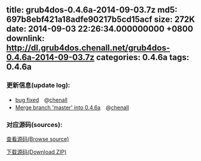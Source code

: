 title: grub4dos-0.4.6a-2014-09-03.7z
md5: 697b8ebf421a18adfe90217b5cd15acf
size: 272K
date: 2014-09-03 22:26:34.000000000 +0800
downlink: http://dl.grub4dos.chenall.net/grub4dos-0.4.6a-2014-09-03.7z
categories: 0.4.6a
tags: 0.4.6a
---


### 更新信息(update log):
  * [bug fixed](https://github.com/chenall/grub4dos/commit/08851726a6ccfc2232aa13e178f17adda6e0ebf4)　@[chenall](https://github.com/chenall)
  * [Merge branch 'master' into 0.4.6a](https://github.com/chenall/grub4dos/commit/7ff69dfcacee588c3b46cb1bbcd40b2f1e156626)　@[chenall](https://github.com/chenall)

### 对应源码(sources):
  [查看源码(Browse source)](https://github.com/chenall/grub4dos/tree/7ff69dfcacee588c3b46cb1bbcd40b2f1e156626)

  [下载源码(Download ZIP)](https://github.com/chenall/grub4dos/archive/7ff69dfcacee588c3b46cb1bbcd40b2f1e156626.zip)
